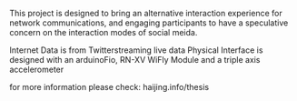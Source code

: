 This project is designed to bring an alternative interaction experience for network communications, and engaging participants to have a speculative concern on the interaction modes of social meida.

Internet Data is from Twitterstreaming live data
Physical Interface is designed with an arduinoFio, RN-XV WiFly Module and a triple axis accelerometer

for more information please check:
haijing.info/thesis
